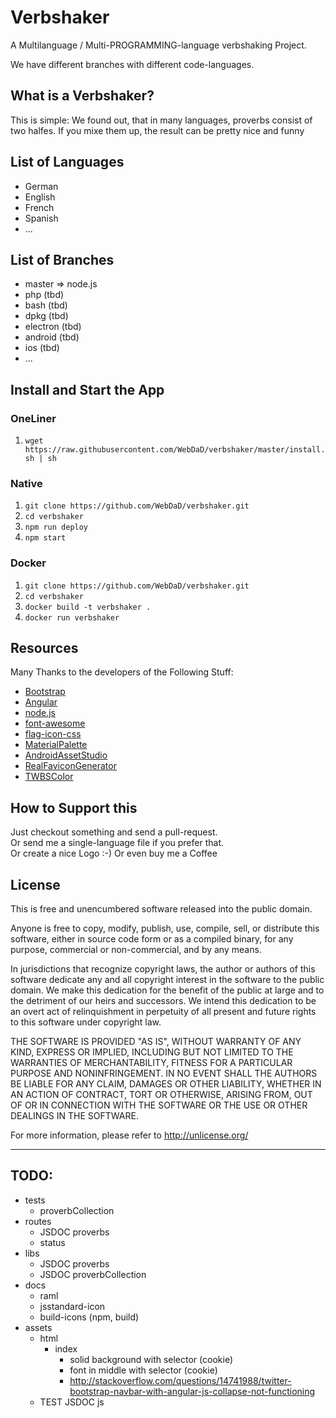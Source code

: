 # Verbshaker
A Multilanguage / Multi-PROGRAMMING-language verbshaking Project.

We have different branches with different code-languages.

## What is a Verbshaker?
This is simple:
We found out, that in many languages, proverbs consist of two halfes. If you mixe them up, the result can be pretty nice and funny

## List of Languages
* German
* English
* French
* Spanish
* ...

## List of Branches
* master => node.js
* php (tbd)
* bash (tbd)
* dpkg (tbd)
* electron (tbd)
* android (tbd)
* ios (tbd)
* ...

## Install and Start the App

### OneLiner
1. `wget https://raw.githubusercontent.com/WebDaD/verbshaker/master/install.sh | sh`

### Native
1. `git clone https://github.com/WebDaD/verbshaker.git`
2. `cd verbshaker`
3. `npm run deploy`
4. `npm start`

### Docker
1. `git clone https://github.com/WebDaD/verbshaker.git`
2. `cd verbshaker`
3. `docker build -t verbshaker .`
4. `docker run verbshaker`

## Resources
Many Thanks to the developers of the Following Stuff:
* [Bootstrap](http://getbootstrap.com/)
* [Angular](https://angularjs.org/)
* [node.js](https://nodejs.org/en/)
* [font-awesome](http://fontawesome.io/)
* [flag-icon-css](http://flag-icon-css.lip.is/)
* [MaterialPalette](https://www.materialpalette.com/green/amber)
* [AndroidAssetStudio](https://romannurik.github.io/AndroidAssetStudio/icons-launcher.html)
* [RealFaviconGenerator](http://realfavicongenerator.net/)
* [TWBSColor](http://work.smarchal.com/twbscolor/)

## How to Support this
Just checkout something and send a pull-request.  
Or send me a single-language file if you prefer that.  
Or create a nice Logo :-)
Or even buy me a Coffee

## License
This is free and unencumbered software released into the public domain.

Anyone is free to copy, modify, publish, use, compile, sell, or
distribute this software, either in source code form or as a compiled
binary, for any purpose, commercial or non-commercial, and by any
means.

In jurisdictions that recognize copyright laws, the author or authors
of this software dedicate any and all copyright interest in the
software to the public domain. We make this dedication for the benefit
of the public at large and to the detriment of our heirs and
successors. We intend this dedication to be an overt act of
relinquishment in perpetuity of all present and future rights to this
software under copyright law.

THE SOFTWARE IS PROVIDED "AS IS", WITHOUT WARRANTY OF ANY KIND,
EXPRESS OR IMPLIED, INCLUDING BUT NOT LIMITED TO THE WARRANTIES OF
MERCHANTABILITY, FITNESS FOR A PARTICULAR PURPOSE AND NONINFRINGEMENT.
IN NO EVENT SHALL THE AUTHORS BE LIABLE FOR ANY CLAIM, DAMAGES OR
OTHER LIABILITY, WHETHER IN AN ACTION OF CONTRACT, TORT OR OTHERWISE,
ARISING FROM, OUT OF OR IN CONNECTION WITH THE SOFTWARE OR THE USE OR
OTHER DEALINGS IN THE SOFTWARE.

For more information, please refer to <http://unlicense.org/>

---
## TODO:
* tests
  * proverbCollection
* routes
  * JSDOC proverbs
  * status
* libs
  * JSDOC proverbs
  * JSDOC proverbCollection
* docs
  * raml
  * jsstandard-icon
  * build-icons (npm, build)
* assets
  * html
    * index
      * solid background with selector (cookie)
      * font in middle with selector (cookie)
      * http://stackoverflow.com/questions/14741988/twitter-bootstrap-navbar-with-angular-js-collapse-not-functioning
  * TEST JSDOC js
